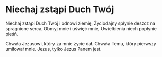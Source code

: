 # Niechaj zstąpi Duch Twój

Niechaj zstąpi Duch Twój i odnowi ziemię,
Życiodajny spłynie deszcz na spragnione serca,
Obmyj mnie i uświęć mnie,
Uwielbienia niech popłynie pieśń.

Chwała Jezusowi, który za mnie życie dał.
Chwała Temu, który pierwszy umiłował mnie.
Jezus, tylko Jezus Panem jest.
